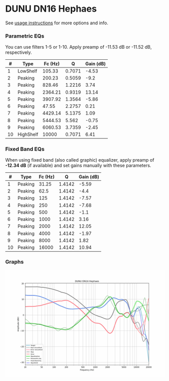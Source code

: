 # DUNU DN16 Hephaes
See [usage instructions](https://github.com/jaakkopasanen/AutoEq#usage) for more options and info.

### Parametric EQs
You can use filters 1-5 or 1-10. Apply preamp of -11.53 dB or -11.52 dB, respectively.

|   # | Type      |   Fc (Hz) |      Q |   Gain (dB) |
|-----|-----------|-----------|--------|-------------|
|   1 | LowShelf  |    105.33 | 0.7071 |       -4.53 |
|   2 | Peaking   |    200.23 | 0.5059 |       -9.2  |
|   3 | Peaking   |    828.46 | 1.2216 |        3.74 |
|   4 | Peaking   |   2364.21 | 0.9319 |       13.14 |
|   5 | Peaking   |   3907.92 | 1.3564 |       -5.86 |
|   6 | Peaking   |     47.55 | 2.2757 |        0.21 |
|   7 | Peaking   |   4429.14 | 5.1375 |        1.09 |
|   8 | Peaking   |   5444.53 | 5.562  |       -0.75 |
|   9 | Peaking   |   6060.53 | 3.7359 |       -2.45 |
|  10 | HighShelf |  10000    | 0.7071 |        6.41 |

### Fixed Band EQs
When using fixed band (also called graphic) equalizer, apply preamp of **-12.34 dB** (if available) and set gains manually with these parameters.

|   # | Type    |   Fc (Hz) |      Q |   Gain (dB) |
|-----|---------|-----------|--------|-------------|
|   1 | Peaking |     31.25 | 1.4142 |       -5.59 |
|   2 | Peaking |     62.5  | 1.4142 |       -4.4  |
|   3 | Peaking |    125    | 1.4142 |       -7.57 |
|   4 | Peaking |    250    | 1.4142 |       -7.68 |
|   5 | Peaking |    500    | 1.4142 |       -1.1  |
|   6 | Peaking |   1000    | 1.4142 |        3.16 |
|   7 | Peaking |   2000    | 1.4142 |       12.05 |
|   8 | Peaking |   4000    | 1.4142 |       -1.97 |
|   9 | Peaking |   8000    | 1.4142 |        1.82 |
|  10 | Peaking |  16000    | 1.4142 |       10.94 |

### Graphs
![](./DUNU%20DN16%20Hephaes.png)
